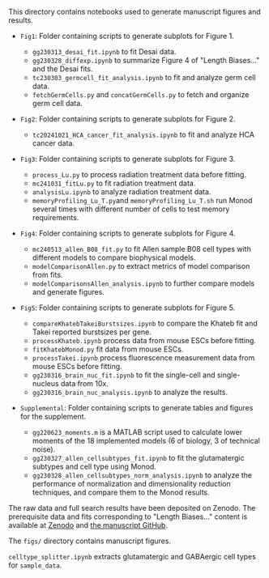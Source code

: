 This directory contains notebooks used to generate manuscript figures and results. 

* `Fig1`: Folder containing scripts to generate subplots for Figure 1.
  * `gg230313_desai_fit.ipynb` to fit Desai data.
  * `gg230328_diffexp.ipynb` to summarize Figure 4 of "Length Biases..." and the Desai fits.
  * `tc230303_germcell_fit_analysis.ipynb` to fit and analyze germ cell data. 
  * `fetchGermCells.py` and `concatGermCells.py` to fetch and organize germ cell data.

* `Fig2`: Folder containing scripts to generate subplots for Figure 2.
  * `tc20241021_HCA_cancer_fit_analysis.ipynb` to fit and analyze HCA cancer data.

* `Fig3`: Folder containing scripts to generate subplots for Figure 3.
  * `process_Lu.py` to process radiation treatment data before fitting. 
  * `mc241031_fitLu.py` to fit radiation treatment data.
  * `analysisLu.ipynb` to analyze radiation treatment data.
  *  `memoryProfiling_Lu_T.py`and `memoryProfiling_Lu_T.sh` run Monod several times with different number of cells to test memory requirements. 

* `Fig4`: Folder containing scripts to generate subplots for Figure 4.
  * `mc240513_allen_B08_fit.py` to  fit Allen sample B08 cell types with different models to compare biophysical models.
  * `modelComparisonAllen.py` to extract metrics of model comparison from fits. 
  * `modelComparisonsAllen_analysis.ipynb` to further compare models and generate figures. 


* `Fig5`: Folder containing scripts to generate subplots for Figure 5.
  * `compareKhatebTakeiBurstsizes.ipynb` to compare the Khateb fit and Takei reported burstsizes per gene. 
  * `processKhateb.ipynb` process data from mouse ESCs before fitting. 
  * `fitKhatebMonod.py` fit data from mouse ESCs. 
  * `processTakei.ipynb` process fluorescence measurement data from mouse ESCs before fitting. 
  * `gg230316_brain_nuc_fit.ipynb` to fit the single-cell and single-nucleus data from 10x.
  * `gg230316_brain_nuc_analysis.ipynb` to analyze the results. 


* `Supplemental`: Folder containing scripts to generate tables and figures for the supplement. 
  * `gg220623_moments.m` is a MATLAB script used to calculate lower moments of the 18 implemented models (6 of biology, 3 of technical noise).
  * `gg230327_allen_cellsubtypes_fit.ipynb` to fit the glutamatergic subtypes and cell type using Monod.
  * `gg230328_allen_cellsubtypes_norm_analysis.ipynb` to analyze the performance of normalization and dimensionality reduction techniques, and compare them to the Monod results.
 
	
The raw data and full search results have been deposited on Zenodo. The prerequisite data and fits corresponding to "Length Biases..."  content is available at [Zenodo](https://zenodo.org/record/7388133) and [the manuscript GitHub](https://github.com/pachterlab/GP_2021_3).

The `figs/` directory contains manuscript figures.

`celltype_splitter.ipynb` extracts glutamatergic and GABAergic cell types for `sample_data`.
